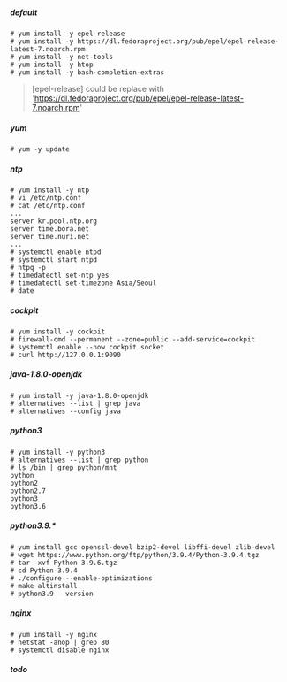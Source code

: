 ##### default

```shell
# yum install -y epel-release
# yum install -y https://dl.fedoraproject.org/pub/epel/epel-release-latest-7.noarch.rpm
# yum install -y net-tools
# yum install -y htop
# yum install -y bash-completion-extras
```

> [epel-release] could be replace with 'https://dl.fedoraproject.org/pub/epel/epel-release-latest-7.noarch.rpm'

##### yum

```shell
# yum -y update
```

##### ntp

```shell
# yum install -y ntp
# vi /etc/ntp.conf
# cat /etc/ntp.conf
...
server kr.pool.ntp.org
server time.bora.net
server time.nuri.net
...
# systemctl enable ntpd
# systemctl start ntpd
# ntpq -p
# timedatectl set-ntp yes
# timedatectl set-timezone Asia/Seoul
# date
```

##### cockpit

```shell
# yum install -y cockpit
# firewall-cmd --permanent --zone=public --add-service=cockpit
# systemctl enable --now cockpit.socket
# curl http://127.0.0.1:9090
```

##### java-1.8.0-openjdk

```shell
# yum install -y java-1.8.0-openjdk
# alternatives --list | grep java
# alternatives --config java
```

##### python3

```shell
# yum install -y python3
# alternatives --list | grep python
# ls /bin | grep python/mnt
python
python2
python2.7
python3
python3.6
```

##### python3.9.*

```shell
# yum install gcc openssl-devel bzip2-devel libffi-devel zlib-devel
# wget https://www.python.org/ftp/python/3.9.4/Python-3.9.4.tgz
# tar -xvf Python-3.9.6.tgz
# cd Python-3.9.4
# ./configure --enable-optimizations
# make altinstall
# python3.9 --version
```

##### nginx

```shell
# yum install -y nginx
# netstat -anop | grep 80
# systemctl disable nginx
```

##### todo

```shell
```
